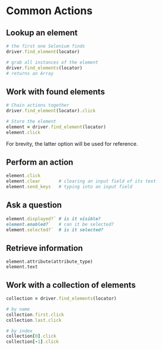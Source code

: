 # Common Actions

## Lookup an element

```ruby
# the first one Selenium finds
driver.find_element(locator)

# grab all instances of the element
driver.find_elements(locator)
# returns an Array
```

## Work with found elements

```ruby
# Chain actions together
driver.find_element(locator).click

# Store the element
element = driver.find_element(locator)
element.click
```

For brevity, the latter option will be used for reference.

## Perform an action
```ruby
element.click
element.clear       # clearing an input field of its text
element.send_keys   # typing into an input field
```

## Ask a question
```ruby
element.displayed?` # is it visible?
element.enabled?`   # can it be selected?
element.selected?`  # is it selected?
```

## Retrieve information
`element.attribute(attribute_type)`  
`element.text`  

## Work with a collection of elements

```ruby
collection = driver.find_elements(locator)

# by name
collection.first.click
collection.last.click

# by index
collection[0].click
collection[-1].click
```
